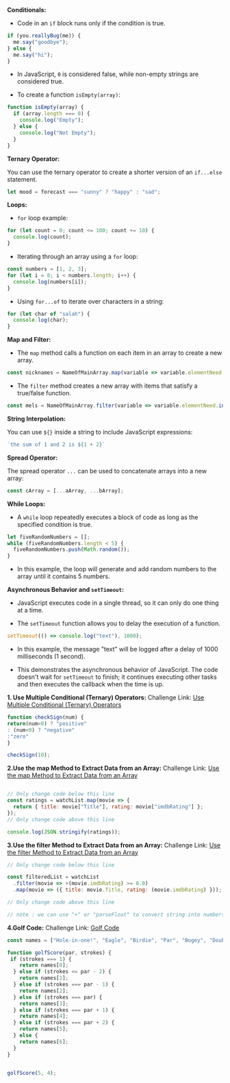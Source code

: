
**Conditionals:**

- Code in an `if` block runs only if the condition is true.

```javascript
if (you.reallyBug(me)) {
  me.say("goodbye");
} else {
  me.say("hi");
}
```

- In JavaScript, `0` is considered false, while non-empty strings are considered true.

- To create a function `isEmpty(array)`:

```javascript
function isEmpty(array) {
  if (array.length === 0) {
    console.log("Empty");
  } else {
    console.log("Not Empty");
  }
}
```

**Ternary Operator:**

You can use the ternary operator to create a shorter version of an `if...else` statement.

```javascript
let mood = forecast === "sunny" ? "happy" : "sad";
```

**Loops:**

- `for` loop example:

```javascript
for (let count = 0; count <= 100; count += 10) {
  console.log(count);
}
```

- Iterating through an array using a `for` loop:

```javascript
const numbers = [1, 2, 3];
for (let i = 0; i < numbers.length; i++) {
  console.log(numbers[i]);
}
```

- Using `for...of` to iterate over characters in a string:

```javascript
for (let char of "salah") {
  console.log(char);
}
```

**Map and Filter:**

- The `map` method calls a function on each item in an array to create a new array.

```javascript
const nicknames = NameOfMainArray.map(variable => variable.elementNeed + "anything");
```

- The `filter` method creates a new array with items that satisfy a true/false function.

```javascript
const mels = NameOfMainArray.filter(variable => variable.elementNeed.includes("mel"));
```

**String Interpolation:**

You can use `${}` inside a string to include JavaScript expressions:

```javascript
`the sum of 1 and 2 is ${1 + 2}`
```

**Spread Operator:**

The spread operator `...` can be used to concatenate arrays into a new array:

```javascript
const cArray = [...aArray, ...bArray];
```

**While Loops:**

- A `while` loop repeatedly executes a block of code as long as the specified condition is true.

```javascript
let fiveRandomNumbers = [];
while (fiveRandomNumbers.length < 5) {
  fiveRandomNumbers.push(Math.random());
}
```

- In this example, the loop will generate and add random numbers to the array until it contains 5 numbers.

**Asynchronous Behavior and `setTimeout`:**

- JavaScript executes code in a single thread, so it can only do one thing at a time.

- The `setTimeout` function allows you to delay the execution of a function.

```javascript
setTimeout(() => console.log("text"), 1000);
```

- In this example, the message "text" will be logged after a delay of 1000 milliseconds (1 second).

- This demonstrates the asynchronous behavior of JavaScript. The code doesn't wait for `setTimeout` to finish; it continues executing other tasks and then executes the callback when the time is up.

**1. Use Multiple Conditional (Ternary) Operators:**
Challenge Link: [Use Multiple Conditional (Ternary) Operators](https://www.freecodecamp.org/learn/javascript-algorithms-and-data-structures/basic-javascript/use-multiple-conditional-ternary-operators)
```javascript
function checkSign(num) {
return(num>0) ? "positive"
: (num<0) ? "negative"
:"zero"
}

checkSign(10);
```

**2.Use the map Method to Extract Data from an Array:**
Challenge Link: [Use the map Method to Extract Data from an Array](https://www.freecodecamp.org/learn/javascript-algorithms-and-data-structures/functional-programming/use-the-map-method-to-extract-data-from-an-array)

```javascript

// Only change code below this line
const ratings = watchList.map(movie => {
  return { title: movie["Title"], rating: movie["imdbRating"] };
});
// Only change code above this line

console.log(JSON.stringify(ratings));
```

**3.Use the filter Method to Extract Data from an Array:**
Challenge Link: [Use the filter Method to Extract Data from an Array](https://www.freecodecamp.org/learn/javascript-algorithms-and-data-structures/functional-programming/use-the-filter-method-to-extract-data-from-an-array)

```javascript
// Only change code below this line

const filteredList = watchList
  .filter(movie => +(movie.imdbRating) >= 8.0)
  .map(movie => ({ title: movie.Title, rating: (movie.imdbRating) }));

// Only change code above this line

// note : we can use "+" or "parseFloat" to convert string into numbers :DD
```

**4.Golf Code:**
Challenge Link: [Golf Code](https://www.freecodecamp.org/learn/javascript-algorithms-and-data-structures/basic-javascript/golf-code)

```javascript
const names = ["Hole-in-one!", "Eagle", "Birdie", "Par", "Bogey", "Double Bogey", "Go Home!"];

function golfScore(par, strokes) {
 if (strokes === 1) {
    return names[0]; 
  } else if (strokes <= par - 2) {
    return names[1]; 
  } else if (strokes === par - 1) {
    return names[2]; 
  } else if (strokes === par) {
    return names[3]; 
  } else if (strokes === par + 1) {
    return names[4]; 
  } else if (strokes === par + 2) {
    return names[5]; 
  } else {
    return names[6];
  }
}


golfScore(5, 4);
```

